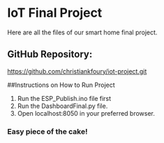 # IoT Final Project
Here are all the files of our smart home final project. 

## GitHub Repository:
https://github.com/christiankfoury/iot-project.git

##Instructions on How to Run Project
1. Run the ESP_Publish.ino file first
2. Run the DashboardFinal.py file.
3. Open localhost:8050 in your preferred browser.


### Easy piece of the cake!
